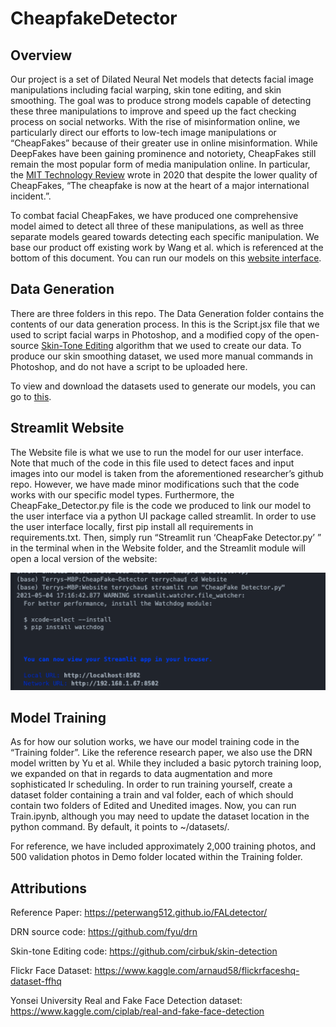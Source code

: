 # CheapfakeDetector

## Overview
Our project is a set of Dilated Neural Net models that detects facial image manipulations including facial warping, skin tone editing, and skin smoothing. The goal was to produce strong models capable of detecting these three manipulations to improve and speed up the fact checking process on social networks. With the rise of misinformation online, we particularly direct our efforts to low-tech image manipulations or “CheapFakes” because of their greater use in online misinformation. While DeepFakes have been gaining prominence and notoriety, CheapFakes still remain the most popular form of media manipulation online. In particular, the [MIT Technology Review](https://www.technologyreview.com/2020/12/22/1015442/cheapfakes-more-political-damage-2020-election-than-deepfakes/) wrote in 2020 that despite the lower quality of CheapFakes,  “The cheapfake is now at the heart of a major international incident.”. 

To combat facial CheapFakes, we have produced one comprehensive model aimed to detect all three of these manipulations, as well as three separate models geared towards detecting each specific manipulation. We base our product off existing work by Wang et al. which is referenced at the bottom of this document.
You can run our models on this [website interface](http://18.237.199.72:8501/).

## Data Generation
There are three folders in this repo. The Data Generation folder contains the contents of our data generation process. In this is the Script.jsx file that we used to script facial warps in Photoshop, and a modified copy of the open-source [Skin-Tone Editing](https://github.com/cirbuk/skin-detection) algorithm that we used to create our data. To produce our skin smoothing dataset, we used more manual commands in Photoshop, and do not have a script to be uploaded here.

To view and download the datasets used to generate our models, you can go to [this](https://drive.google.com/drive/folders/16XFXg5zk1uCbFNFn_5ezA4iCaLVkRvm3?usp=sharing). 

## Streamlit Website
The Website file is what we use to run the model for our user interface. Note that much of the code in this file used to detect faces and input images into our model is taken from the aforementioned researcher’s github repo. However, we have made minor modifications such that the code works with our specific model types. Furthermore, the CheapFake_Detector.py file is the code we produced to link our model to the user interface via a python UI package called streamlit. 
In order to use the user interface locally, first pip install all requirements in requirements.txt. Then, simply run “Streamlit run ‘CheapFake Detector.py’ ”  in the terminal when in the Website folder, and the Streamlit module will open a local version of the website: 

<img src="https://raw.githubusercontent.com/Terrychau541/CheapFake-Detector/main/streamlitcli.png" alt="Streamlit CLI" width="600"/>

## Model Training
As for how our solution works, we have our model training code in the “Training folder”. Like the reference research paper, we also use the DRN model written by Yu et al. While they included a basic pytorch training loop, we expanded on that in regards to data augmentation and more sophisticated lr scheduling. In order to run training yourself, create a dataset folder containing a train and val folder, each of which should contain two folders of Edited and Unedited images. Now, you can run Train.ipynb, although you may need to update the dataset location in the python command. By default, it points to ~/datasets/.

For reference, we have included approximately 2,000 training photos, and 500 validation photos in Demo folder located within the Training folder. 

## Attributions
Reference Paper: https://peterwang512.github.io/FALdetector/ 

DRN source code: https://github.com/fyu/drn

Skin-tone Editing code: https://github.com/cirbuk/skin-detection

Flickr Face Dataset: https://www.kaggle.com/arnaud58/flickrfaceshq-dataset-ffhq

Yonsei University Real and Fake Face Detection dataset: https://www.kaggle.com/ciplab/real-and-fake-face-detection

